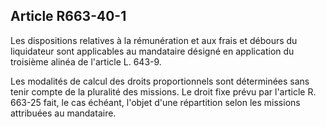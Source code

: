 Article R663-40-1
----
Les dispositions relatives à la rémunération et aux frais et débours du
liquidateur sont applicables au mandataire désigné en application du troisième
alinéa de l'article L. 643-9.

Les modalités de calcul des droits proportionnels sont déterminées sans tenir
compte de la pluralité des missions. Le droit fixe prévu par l'article R. 663-25
fait, le cas échéant, l'objet d'une répartition selon les missions attribuées au
mandataire.
